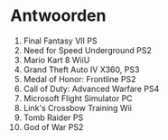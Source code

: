 # Antwoorden

1. Final Fantasy VII
   PS
2. Need for Speed Underground
   PS2
3. Mario Kart 8
   WiiU
4. Grand Theft Auto IV
   X360, PS3
5. Medal of Honor: Frontline
   PS2
6. Call of Duty: Advanced Warfare
   PS4
7. Microsoft Flight Simulator
   PC
8. Link's Crossbow Training
   Wii
9.  Tomb Raider
    PS
10. God of War
    PS2
